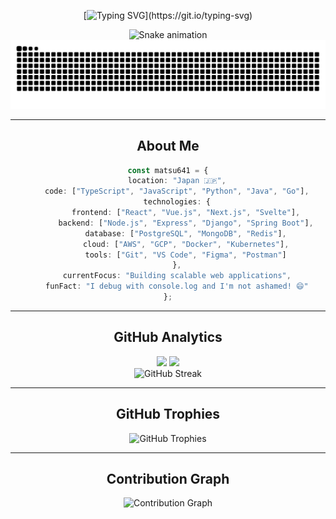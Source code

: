 <div align="center">

[![Typing SVG](https://readme-typing-svg.herokuapp.com?font=Fira+Code&size=24&pause=1000&color=58A6FF&center=true&vCenter=true&width=600&lines=Full+Stack+Developer;Problem+Solver;Tech+Enthusiast;Always+Learning+Something+New!)](https://git.io/typing-svg)

![Snake animation](https://raw.githubusercontent.com/matsu641/matsu641/output/github-contribution-grid-snake.svg)
<img src="https://raw.githubusercontent.com/matsu641/matsu641/output/snake.svg" alt="Snake animation" />

---

## About Me

```typescript
const matsu641 = {
    location: "Japan 🇯🇵",
    code: ["TypeScript", "JavaScript", "Python", "Java", "Go"],
    technologies: {
        frontend: ["React", "Vue.js", "Next.js", "Svelte"],
        backend: ["Node.js", "Express", "Django", "Spring Boot"],
        database: ["PostgreSQL", "MongoDB", "Redis"],
        cloud: ["AWS", "GCP", "Docker", "Kubernetes"],
        tools: ["Git", "VS Code", "Figma", "Postman"]
    },
    currentFocus: "Building scalable web applications",
    funFact: "I debug with console.log and I'm not ashamed! 😄"
};
```

---

## GitHub Analytics

<div align="center">
  <img height="180em" src="https://github-readme-stats.vercel.app/api?username=matsu641&show_icons=true&theme=github_dark&include_all_commits=true&count_private=true&hide_border=true&bg_color=0D1117&title_color=58A6FF&icon_color=58A6FF&text_color=C9D1D9"/>
  <img height="180em" src="https://github-readme-stats.vercel.app/api/top-langs/?username=matsu641&layout=compact&theme=github_dark&hide_border=true&bg_color=0D1117&title_color=58A6FF&text_color=C9D1D9"/>
</div>

<div align="center">
  <img src="https://github-readme-streak-stats.herokuapp.com/?user=matsu641&theme=github-dark-blue&hide_border=true&background=0D1117&ring=58A6FF&fire=58A6FF&currStreakLabel=58A6FF" alt="GitHub Streak" />
</div>

---

## GitHub Trophies

<div align="center">
  <img src="https://github-profile-trophy.vercel.app/?username=matsu641&theme=github_dark&no-frame=true&no-bg=true&margin-w=4" alt="GitHub Trophies" />
</div>

---

## Contribution Graph

<div align="center">
  <img src="https://github-readme-activity-graph.vercel.app/graph?username=matsu641&theme=github-compact&bg_color=0D1117&color=58A6FF&line=58A6FF&point=C9D1D9&area=true&hide_border=true" alt="Contribution Graph" />
</div>